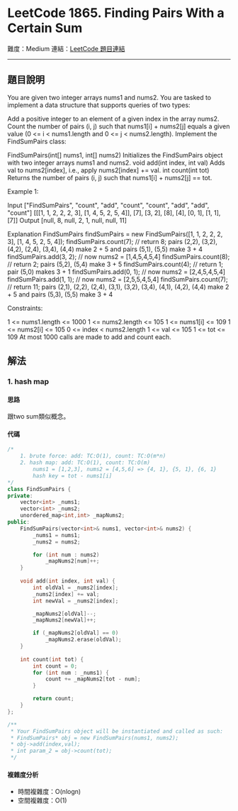 # LeetCode 1865. Finding Pairs With a Certain Sum

難度：Medium
連結：[LeetCode 題目連結](https://leetcode.com/problems/finding-pairs-with-a-certain-sum/description/)

---

## 題目說明
    
You are given two integer arrays nums1 and nums2. You are tasked to implement a data structure that supports queries of two types:

Add a positive integer to an element of a given index in the array nums2.
Count the number of pairs (i, j) such that nums1[i] + nums2[j] equals a given value (0 <= i < nums1.length and 0 <= j < nums2.length).
Implement the FindSumPairs class:

FindSumPairs(int[] nums1, int[] nums2) Initializes the FindSumPairs object with two integer arrays nums1 and nums2.
void add(int index, int val) Adds val to nums2[index], i.e., apply nums2[index] += val.
int count(int tot) Returns the number of pairs (i, j) such that nums1[i] + nums2[j] == tot.
 

Example 1:

Input
["FindSumPairs", "count", "add", "count", "count", "add", "add", "count"]
[[[1, 1, 2, 2, 2, 3], [1, 4, 5, 2, 5, 4]], [7], [3, 2], [8], [4], [0, 1], [1, 1], [7]]
Output
[null, 8, null, 2, 1, null, null, 11]

Explanation
FindSumPairs findSumPairs = new FindSumPairs([1, 1, 2, 2, 2, 3], [1, 4, 5, 2, 5, 4]);
findSumPairs.count(7);  // return 8; pairs (2,2), (3,2), (4,2), (2,4), (3,4), (4,4) make 2 + 5 and pairs (5,1), (5,5) make 3 + 4
findSumPairs.add(3, 2); // now nums2 = [1,4,5,4,5,4]
findSumPairs.count(8);  // return 2; pairs (5,2), (5,4) make 3 + 5
findSumPairs.count(4);  // return 1; pair (5,0) makes 3 + 1
findSumPairs.add(0, 1); // now nums2 = [2,4,5,4,5,4]
findSumPairs.add(1, 1); // now nums2 = [2,5,5,4,5,4]
findSumPairs.count(7);  // return 11; pairs (2,1), (2,2), (2,4), (3,1), (3,2), (3,4), (4,1), (4,2), (4,4) make 2 + 5 and pairs (5,3), (5,5) make 3 + 4
 

Constraints:

1 <= nums1.length <= 1000
1 <= nums2.length <= 105
1 <= nums1[i] <= 109
1 <= nums2[i] <= 105
0 <= index < nums2.length
1 <= val <= 105
1 <= tot <= 109
At most 1000 calls are made to add and count each.

## 解法
### 1. hash map
#### 思路

跟two sum類似概念。

#### 代碼
```c++
/*
    1. brute force: add: TC:O(1), count: TC:O(m*n)
    2. hash map: add: TC:O(1), count: TC:O(m)
        nums1 = [1,2,3], nums2 = [4,5,6] => {4, 1}, {5, 1}, {6, 1}
        hash key = tot - nums1[i]
*/
class FindSumPairs {
private:
    vector<int> _nums1;
    vector<int> _nums2;
    unordered_map<int,int> _mapNums2;
public:
    FindSumPairs(vector<int>& nums1, vector<int>& nums2) {
        _nums1 = nums1;
        _nums2 = nums2;

        for (int num : nums2)
            _mapNums2[num]++;
    }
    
    void add(int index, int val) {
        int oldVal = _nums2[index];
        _nums2[index] += val;
        int newVal = _nums2[index];

        _mapNums2[oldVal]--;
        _mapNums2[newVal]++;

        if (_mapNums2[oldVal] == 0)
            _mapNums2.erase(oldVal);
    }
    
    int count(int tot) {
        int count = 0;
        for (int num : _nums1) {
            count += _mapNums2[tot - num];
        }

        return count;
    }
};

/**
 * Your FindSumPairs object will be instantiated and called as such:
 * FindSumPairs* obj = new FindSumPairs(nums1, nums2);
 * obj->add(index,val);
 * int param_2 = obj->count(tot);
 */
```

#### 複雜度分析

- 時間複雜度：O(nlogn)
- 空間複雜度：O(1)
